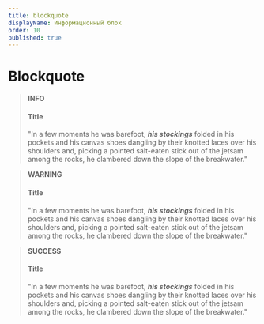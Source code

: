 ```yaml
---
title: blockquote
displayName: Информационный блок
order: 10
published: true
---
```

# Blockquote

> **INFO**
> #### Title
> "In a few moments he was barefoot, ***his stockings*** folded in his pockets and his
canvas shoes dangling by their knotted laces over his shoulders and, picking a
pointed salt-eaten stick out of the jetsam among the rocks, he clambered down
the slope of the breakwater."

> **WARNING**
> #### Title
> "In a few moments he was barefoot, ***his stockings*** folded in his pockets and his
canvas shoes dangling by their knotted laces over his shoulders and, picking a
pointed salt-eaten stick out of the jetsam among the rocks, he clambered down
the slope of the breakwater."

> **SUCCESS**
> #### Title
> "In a few moments he was barefoot, ***his stockings*** folded in his pockets and his
canvas shoes dangling by their knotted laces over his shoulders and, picking a
pointed salt-eaten stick out of the jetsam among the rocks, he clambered down
the slope of the breakwater."
